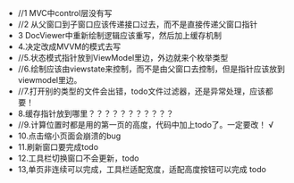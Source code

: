* //1 MVC中control层没有写
* //2 从父窗口到子窗口应该传递接口过去，而不是直接传递父窗口指针
* 3 DocViewer中重新绘制逻辑应该重写，然后加上缓存机制
* 4.决定改成MVVM的模式去写
* //5.状态模式指针放到ViewModel里边，外边就来个枚举类型
* //6.绘制应该由viewstate来控制，而不是由父窗口去控制，但是指针应该放到viewmodel里边。
* //7.打开别的类型的文件会出错，todo文件过滤器，还是异常处理，应该都要！
* 8.缓存指针放到哪里？？？？？？？？？？？
* //9.计算位置时都是用的第一页的高度，代码中加上todo了。一定要改！ √
* 10.点击缩小页面会崩溃的bug
* 11.刷新窗口要完成todo
* 12.工具栏切换窗口不会更新，todo
* 13,单页非连续可以完成，工具栏适配宽度，适配高度按钮可以完成 todo
 